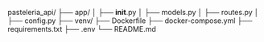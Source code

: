 pasteleria_api/
├── app/
│   ├── __init__.py
│   ├── models.py
│   ├── routes.py
│   ├── config.py
├── venv/
├── Dockerfile
├── docker-compose.yml
├── requirements.txt
├── .env
└── README.md
